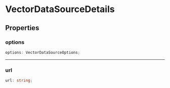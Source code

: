 # VectorDataSourceDetails

## Properties

### options

```ts
options: VectorDataSourceOptions;
```

---

### url

```ts
url: string;
```

